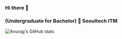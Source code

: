 ### Hi there 👋
### (Undergraduate for Bachelor) 🏫 Seoultech ITM 


![Anurag's GitHub stats](https://github-readme-stats.vercel.app/api?username=MelonChicken&show_icons=true&theme=gruvbox)
